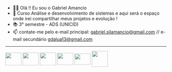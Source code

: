 - 🧔🏽 Olá !! Eu sou o Gabriel Amancio
- 🌱 Curso Análise e desenvolvimento de sistemas e aqui será o espaço onde irei compartilhar meus projetos e evolução !
- 📚 3° semestre - ADS (UNICID)
- 📫 contate-me pelo e-mail principal: gabriel.silamancio@gmail.com // e-mail secundário gdalua13@gmail.com

<hr>

<div style= "display: inline block">

   <img align=center height="40" width="50" src="https://cdn.jsdelivr.net/gh/devicons/devicon/icons/css3/css3-original.svg" />
   <img align=center height="40" width="50" src="https://cdn.jsdelivr.net/gh/devicons/devicon/icons/html5/html5-original.svg" />
   <img align=center height="40" width="50" src="https://cdn.jsdelivr.net/gh/devicons/devicon/icons/python/python-original.svg" />
   <img align=center height="38" width="50" src="https://cdn.jsdelivr.net/gh/devicons/devicon/icons/java/java-original.svg" />
   <img align=center height="35" width="50" src="https://cdn.jsdelivr.net/gh/devicons/devicon/icons/c/c-original.svg" />
   <img align=center height="50" width="50" src="https://cdn.jsdelivr.net/gh/devicons/devicon/icons/php/php-plain.svg" />

          
</div>

